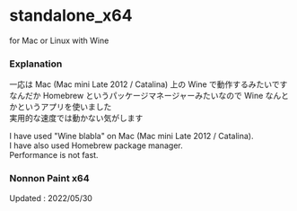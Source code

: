 # standalone_x64
for Mac or Linux with Wine

### Explanation

一応は Mac (Mac mini Late 2012 / Catalina) 上の Wine で動作するみたいです<br>
なんだか Homebrew というパッケージマネージャーみたいなので Wine なんとかというアプリを使いました<br>
実用的な速度では動かない気がします<br>

I have used "Wine blabla" on Mac (Mac mini Late 2012 / Catalina).<br>
I have also used Homebrew package manager.<br>
Performance is not fast.<br>

### Nonnon Paint x64
Updated : 2022/05/30
